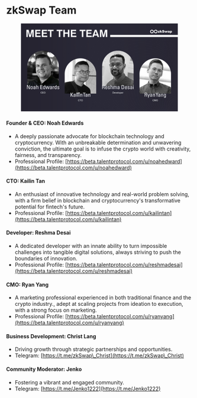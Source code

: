 # zkSwap Team

<figure><img src="../.gitbook/assets/team.jpg" alt=""><figcaption></figcaption></figure>

#### **Founder & CEO: Noah Edwards**

* A deeply passionate advocate for blockchain technology and cryptocurrency. With an unbreakable determination and unwavering conviction, the ultimate goal is to infuse the crypto world with creativity, fairness, and transparency.
* Professional Profile: [https://beta.talentprotocol.com/u/noahedward](https://beta.talentprotocol.com/u/noahedward)

#### **CTO: Kailin Tan**

* An enthusiast of innovative technology and real-world problem solving, with a firm belief in blockchain and cryptocurrency's transformative potential for fintech's future.
* Professional Profile: [https://beta.talentprotocol.com/u/kailintan](https://beta.talentprotocol.com/u/kailintan)

#### **Developer: Reshma Desai**

* A dedicated developer with an innate ability to turn impossible challenges into tangible digital solutions, always striving to push the boundaries of innovation.
* Professional Profile: [https://beta.talentprotocol.com/u/reshmadesai](https://beta.talentprotocol.com/u/reshmadesai)

#### **CMO: Ryan Yang**

* A marketing professional experienced in both traditional finance and the crypto industry., adept at scaling projects from ideation to execution, with a strong focus on marketing.
* Professional Profile: [https://beta.talentprotocol.com/u/ryanyang](https://beta.talentprotocol.com/u/ryanyang)

#### Business Development: Christ Lang

* Driving growth through strategic partnerships and opportunities.
* Telegram: [https://t.me/zkSwap\_Christ](https://t.me/zkSwap\_Christ)

#### Community Moderator: Jenko

* Fostering a vibrant and engaged community.
* Telegram: [https://t.me/Jenko1222](https://t.me/Jenko1222)
